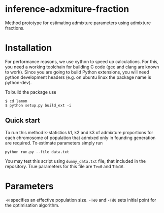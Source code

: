 # inference-adxmiture-fraction
Method prototype for estimating admixture parameters using admixture fractions.

# Installation

For performance reasons, we use cython to speed up calculations. For this, you need a working toolchain for building C
code (gcc and clang are known to work). Since you are going to build Python extensions, you will need python development headers (e.g. on ubuntu linux the package name is python-dev).

To build the package use

```
$ cd lamom
$ python setup.py build_ext -i
```


## Quick start
To run this method k-statistics k1, k2 and k3 of admixture proportions for each chromosome of
population that admixed only in founding generation are required.
To estimate parameters simply run

```
python run.py --file data.txt
```

You may test this script using `dummy_data.txt` file, that included in the repository. True parameters for this file are `Te=0` and `Td=10`.

# Parameters
`-N` specifies an effective population size.
`-Te0` and `-Td0` sets initial point for the optimisation algorithm.
